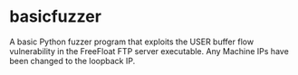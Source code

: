 # basicfuzzer
A basic Python fuzzer program that exploits the USER buffer flow vulnerability in the FreeFloat FTP server executable. Any Machine IPs have been changed to the loopback IP.
